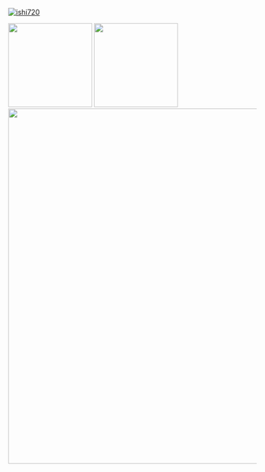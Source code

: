 <!-- https://github.com/anuraghazra/github-readme-stats -->

<div>
  <p align="left"> <a href="https://github.com/ryo-ma/github-profile-trophy"><img src="https://github-profile-trophy.vercel.app/?username=ishi720" alt="ishi720" /></a> </p>
</div>
<div>
  <img height="170" src="https://github-readme-stats.vercel.app/api/top-langs/?username=ishi720&layout=compact&theme=dracula" />
  <img height="170" src="https://github-readme-stats.vercel.app/api?username=ishi720&count_private=true&include_all_commits=true&show_icons=true&theme=dracula" />
  <img width="720px" align="center" src="https://github-profile-summary-cards.vercel.app/api/cards/profile-details?username=ishi720&theme=dracula"/>
</div>
